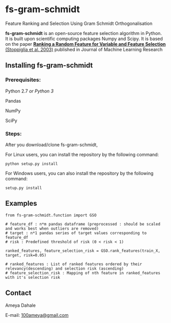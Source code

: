 fs-gram-schmidt 
===============================
Feature Ranking and Selection Using Gram Schmidt Orthogonalisation  

**fs-gram-schmidt** is an open-source feature selection algorithm in Python. It is built upon scientific computing packages Numpy and Scipy.
It is based on the paper [**Ranking a Random Feature for Variable and Feature Selection** (Stoppiglia et al. 2003)](http://www.jmlr.org/papers/v3/stoppiglia03a.html) published in Journal of Machine Learning Research


## Installing fs-gram-schmidt 
### Prerequisites:
Python 2.7 *or Python 3*

Pandas

NumPy

SciPy

### Steps:
After you download/clone fs-gram-schmidt, 

For Linux users, you can install the repository by the following command:

    python setup.py install

For Windows users, you can also install the repository by the following command:

    setup.py install


## Examples

```
from fs-gram-schmidt.function import GSO

# feature_df : n*m pandas dataframe (preprocessed : should be scaled and works best when outliers are removed)
# target : n*1 pandas series of target values corresponding to feature_df
# risk : Predefined threshold of risk (0 < risk < 1)

ranked_features, feature_selection_risk = GSO.rank_features(train_X, target, risk=0.05)

# ranked_features : List of ranked features ordered by their relevancy(descending) and selection risk (ascending)
# feature_selection_risk : Mapping of nth feature in ranked_features with it's selection risk 
```

## Contact
Ameya Dahale

E-mail: 100ameya@gmail.com

